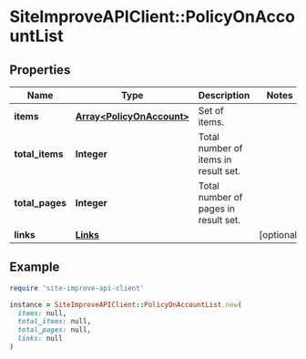 # SiteImproveAPIClient::PolicyOnAccountList

## Properties

| Name | Type | Description | Notes |
| ---- | ---- | ----------- | ----- |
| **items** | [**Array&lt;PolicyOnAccount&gt;**](PolicyOnAccount.md) | Set of items. |  |
| **total_items** | **Integer** | Total number of items in result set. |  |
| **total_pages** | **Integer** | Total number of pages in result set. |  |
| **links** | [**Links**](Links.md) |  | [optional] |

## Example

```ruby
require 'site-improve-api-client'

instance = SiteImproveAPIClient::PolicyOnAccountList.new(
  items: null,
  total_items: null,
  total_pages: null,
  links: null
)
```

